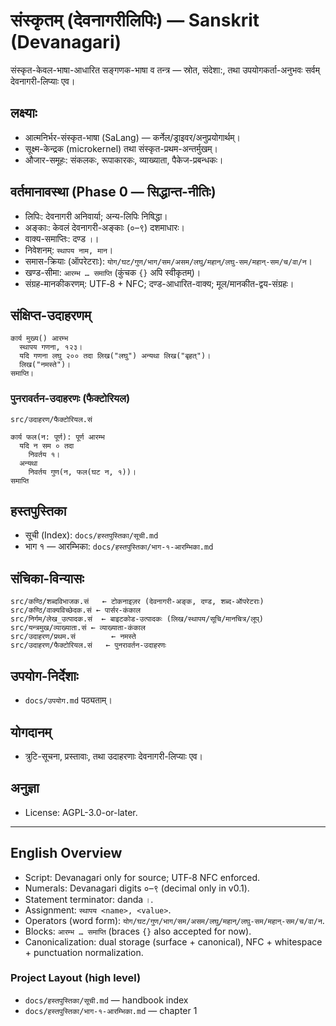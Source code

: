 # संस्कृतम् (देवनागरीलिपिः) — Sanskrit (Devanagari)

संस्कृत-केवल-भाषा-आधारित सङ्गणक-भाषा व तन्त्र — स्रोत, संदेशा:, तथा उपयोगकर्ता-अनुभवः सर्वम् देवनागरी-लिप्याः एव।

## लक्ष्याः
- आत्मनिर्भर-संस्कृत-भाषा (SaLang) — कर्नेल/ड्राइवर/अनुप्रयोगार्थम्।
- सूक्ष्म-केन्द्रक (microkernel) तथा संस्कृत-प्रथम-अन्तर्मुखम्।
- औजार-समूहः: संकलकः, रूपाकारकः, व्याख्याता, पैकेज-प्रबन्धकः।

## वर्तमानावस्था (Phase 0 — सिद्धान्त-नीतिः)
- लिपिः: देवनागरी अनिवार्या; अन्य-लिपिः निषिद्धा।
- अङ्काः: केवलं देवनागरी-अङ्काः (०–९) दशमाधारः।
- वाक्य-समाप्तिः: दण्ड `।`।
- निवेशनम्: `स्थापय नाम, मान`।
- समास-क्रियाः (ऑपरेटराः): `योग/घट/गुण/भाग/सम/असम/लघु/महान्/लघु-सम/महान्-सम/च/वा/न`।
- खण्ड-सीमा: `आरम्भ … समाप्ति` (कुंचक `{}` अपि स्वीकृतम्)।
- संग्रह-मानकीकरणम्: UTF‑8 + NFC; दण्ड-आधारित-वाक्य; मूल/मानकीत-द्वय-संग्रहः।

## संक्षिप्त-उदाहरणम्
```
कार्य मुख्य() आरम्भ
  स्थापय गणना, १२३।
  यदि गणना लघु २०० तदा लिख("लघु") अन्यथा लिख("बृहत्")।
  लिख("नमस्ते")।
समाप्ति।
```

### पुनरावर्तन-उदाहरणः (फैक्टोरियल)
`src/उदाहरण/फैक्टोरियल.सं`
```
कार्य फल(न: पूर्ण): पूर्ण आरम्भ
  यदि न सम ० तदा
    निवर्तय १।
  अन्यथा
    निवर्तय गुण(न, फल(घट न, १))।
समाप्ति
```

## हस्तपुस्तिका
- सूची (Index): `docs/हस्तपुस्तिका/सूची.md`
- भाग १ — आरम्भिका: `docs/हस्तपुस्तिका/भाग-१-आरम्भिका.md`

## संचिका-विन्यासः
```
src/कण्ठि/शब्दविभाजक.सं   ← टोकनाइज़र (देवनागरी-अङ्क, दण्ड, शब्द-ऑपरेटराः)
src/कण्ठि/वाक्यविच्छेदक.सं ← पार्सर-कंकाल
src/निर्गम/लेख_उत्पादक.सं  ← बाइटकोड-उत्पादकः (लिख/स्थापय/सूचि/मानचित्र/लूप्)
src/यन्त्रमुख/व्याख्याता.सं ← व्याख्याता-कंकाल
src/उदाहरण/प्रथम.सं        ← नमस्ते
src/उदाहरण/फैक्टोरियल.सं   ← पुनरावर्तन-उदाहरणः
```

## उपयोग-निर्देशाः
- `docs/उपयोग.md` पठ्यताम्।

## योगदानम्
- त्रुटि-सूचना, प्रस्तावाः, तथा उदाहरणाः देवनागरी-लिप्याः एव।

## अनुज्ञा
- License: AGPL-3.0-or-later.

---

## English Overview
- Script: Devanagari only for source; UTF‑8 NFC enforced.
- Numerals: Devanagari digits ०–९ (decimal only in v0.1).
- Statement terminator: danda `।`.
- Assignment: `स्थापय <name>, <value>`.
- Operators (word form): `योग/घट/गुण/भाग/सम/असम/लघु/महान्/लघु-सम/महान्-सम/च/वा/न`.
- Blocks: `आरम्भ … समाप्ति` (braces `{}` also accepted for now).
- Canonicalization: dual storage (surface + canonical), NFC + whitespace + punctuation normalization.

### Project Layout (high level)
- `docs/हस्तपुस्तिका/सूची.md` — handbook index
- `docs/हस्तपुस्तिका/भाग-१-आरम्भिका.md` — chapter 1
